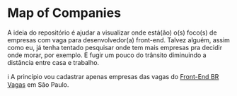 # Map of Companies
 
A ideia do repositório é ajudar a visualizar onde está(ão) o(s) foco(s) de empresas com vaga para desenvolvedor(a) front-end.
Talvez alguém, assim como eu, já tenha tentado pesquisar onde tem mais empresas pra decidir onde morar, por exemplo. E fugir um pouco do trânsito diminuindo a distância entre casa e trabalho. 

:information_source: A princípio vou cadastrar apenas empresas das vagas do [Front-End BR Vagas](https://github.com/frontendbr/vagas) em São Paulo. 

